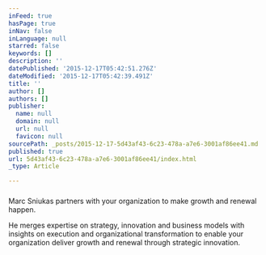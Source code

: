 ```yaml
---
inFeed: true
hasPage: true
inNav: false
inLanguage: null
starred: false
keywords: []
description: ''
datePublished: '2015-12-17T05:42:51.276Z'
dateModified: '2015-12-17T05:42:39.491Z'
title: ''
author: []
authors: []
publisher:
  name: null
  domain: null
  url: null
  favicon: null
sourcePath: _posts/2015-12-17-5d43af43-6c23-478a-a7e6-3001af86ee41.md
published: true
url: 5d43af43-6c23-478a-a7e6-3001af86ee41/index.html
_type: Article

---
```

### 

Marc Sniukas partners with your organization to make growth and renewal happen.

He merges expertise on strategy, innovation and business models with insights on execution and organizational transformation to enable your organization deliver growth and renewal through strategic innovation.